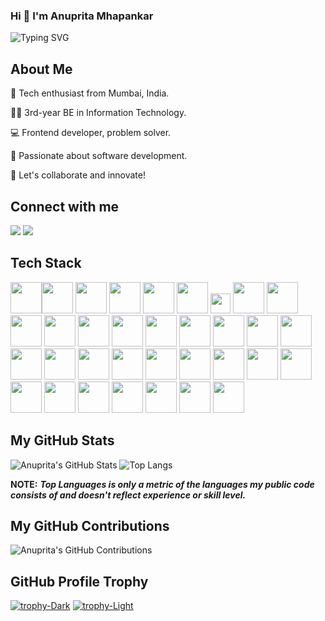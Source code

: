 ### Hi 👋 I'm Anuprita Mhapankar

![Typing SVG](https://readme-typing-svg.demolab.com?font=&pause=1000&center=false&vCenter=true&width=450&lines=Full+Stack+Developer;Passionate+Frontend+Developer;Open+Source+Contributor)

## About Me

🚀 Tech enthusiast from Mumbai, India.

👨‍🎓 3rd-year BE in Information Technology.

💻 Frontend developer, problem solver.

🌟 Passionate about software development.

🤝 Let's collaborate and innovate!

## Connect with me 
[<img src="https://img.shields.io/badge/LinkedIn-0077B5?style=for-the-badge&logo=linkedin&logoColor=white">](https://www.linkedin.com/in/anuprita-mhapankar)
[<img src="https://img.shields.io/badge/Portfolio-8A2BE2?style=for-the-badge">](https://portfolio-anuprita579.vercel.app/)

## Tech Stack
<!-- HTML-->
<img height="50" src="https://user-images.githubusercontent.com/25181517/192158954-f88b5814-d510-4564-b285-dff7d6400dad.png"><img height="50" src="https://user-images.githubusercontent.com/25181517/183898674-75a4a1b1-f960-4ea9-abcb-637170a00a75.png"><!-- CSS-->
<img height="50" src="https://user-images.githubusercontent.com/25181517/183898054-b3d693d4-dafb-4808-a509-bab54cf5de34.png"><!-- Bootstrap-->
<img height="50" src="https://user-images.githubusercontent.com/25181517/202896760-337261ed-ee92-4979-84c4-d4b829c7355d.png"><!-- Tailwind-->
<img height="50" src="https://user-images.githubusercontent.com/25181517/192158956-48192682-23d5-4bfc-9dfb-6511ade346bc.png"><!-- Saas-->
<img height="50" src="https://user-images.githubusercontent.com/25181517/117447155-6a868a00-af3d-11eb-9cfe-245df15c9f3f.png"><!-- JavaScript-->
<img height="32" width="32" src="https://cdn.jsdelivr.net/npm/simple-icons@v9/icons/jquery.svg" /><!-- jquery-->
<img height="50" src="https://user-images.githubusercontent.com/25181517/183897015-94a058a6-b86e-4e42-a37f-bf92061753e5.png"><!-- React-->
<img height="50" src="https://user-images.githubusercontent.com/25181517/187896150-cc1dcb12-d490-445c-8e4d-1275cd2388d6.png"> <!-- Redux -->
<img height="50" src="https://user-images.githubusercontent.com/25181517/117201156-9a724800-adec-11eb-9a9d-3cd0f67da4bc.png"><!-- Java-->
<img height="50" src="https://user-images.githubusercontent.com/25181517/192106070-46255bcf-65e6-4c6b-a296-bf8d0d8fb2a7.png"><!-- C-->
<img height="50" src="https://user-images.githubusercontent.com/25181517/192106073-90fffafe-3562-4ff9-a37e-c77a2da0ff58.png"><!-- C++-->
<img height="50" src="https://user-images.githubusercontent.com/25181517/183423507-c056a6f9-1ba8-4312-a350-19bcbc5a8697.png"><!-- Python-->
<img height="50" src="https://user-images.githubusercontent.com/25181517/183896128-ec99105a-ec1a-4d85-b08b-1aa1620b2046.png"><!-- MySQL-->
<img height="50" src="https://user-images.githubusercontent.com/25181517/117208736-bdedc080-adf5-11eb-912f-61c7d43705f6.png"><!--oracle-->
<img height="50" src="https://user-images.githubusercontent.com/25181517/182884177-d48a8579-2cd0-447a-b9a6-ffc7cb02560e.png"><!-- Mongodb-->
<img height="50" src="https://user-images.githubusercontent.com/25181517/183859966-a3462d8d-1bc7-4880-b353-e2cbed900ed6.png"><!-- Expressjs-->
<img height="50" src="https://user-images.githubusercontent.com/25181517/183568594-85e280a7-0d7e-4d1a-9028-c8c2209e073c.png"><!-- Nodejs-->
<img height="50" src="https://user-images.githubusercontent.com/25181517/121401671-49102800-c959-11eb-9f6f-74d49a5e1774.png"><!-- npm-->
<img height="50" src="https://user-images.githubusercontent.com/25181517/192109061-e138ca71-337c-4019-8d42-4792fdaa7128.png"><!-- Postman-->
<img height="50" src="https://github.com/user-attachments/assets/d8e14a10-6937-458d-b884-21ee40b0dd04"><!-- Solana-->
<img height="50" src="https://user-images.githubusercontent.com/25181517/192599922-3a8ceb1c-ff1d-40bc-b73c-99ea1182d8ad.png"><!-- Rust-->
<img height="50" src="https://user-images.githubusercontent.com/25181517/189716630-fe6c084c-6c66-43af-aa49-64c8aea4a5c2.png"><!-- Material UI-->
<img height="50" src="https://user-images.githubusercontent.com/25181517/192108372-f71d70ac-7ae6-4c0d-8395-51d8870c2ef0.png"><!-- Git-->
<img height="50" src="https://user-images.githubusercontent.com/25181517/192108374-8da61ba1-99ec-41d7-80b8-fb2f7c0a4948.png"><!-- GitHub-->
<img height="50" src="https://user-images.githubusercontent.com/25181517/192108891-d86b6220-e232-423a-bf5f-90903e6887c3.png"><!-- VS Code-->
<img height="50" src="https://user-images.githubusercontent.com/25181517/192108890-200809d1-439c-4e23-90d3-b090cf9a4eea.png"><!-- IntelliJ-->
<img height="50" src="https://user-images.githubusercontent.com/25181517/187955008-981340e6-b4cc-441b-80cf-7a5e94d29e7e.png"><!--webpack-->
<img height="50" src="https://github.com/marwin1991/profile-technology-icons/assets/62091613/b40892ef-efb8-4b0e-a6b5-d1cfc2f3fc35"> <!--vite-->
<img height="50" src="https://user-images.githubusercontent.com/25181517/117207330-263ba280-adf4-11eb-9b97-0ac5b40bc3be.png"> <!--docker-->
<img height="50" src="https://user-images.githubusercontent.com/25181517/179090274-733373ef-3b59-4f28-9ecb-244bea700932.png"> <!--jenkins-->
<img height="50" src="https://user-images.githubusercontent.com/25181517/183345121-36788a6e-5462-424a-be67-af1ebeda79a2.png"> <!--Terraform-->
<img height="50" src="https://user-images.githubusercontent.com/25181517/183896132-54262f2e-6d98-41e3-8888-e40ab5a17326.png"> <!--AWS-->
<img height="50" src="https://user-images.githubusercontent.com/25181517/182534006-037f08b5-8e7b-4e5f-96b6-5d2a5558fa85.png"> <!--Kubernets-->

## My GitHub Stats
![Anuprita's GitHub Stats](https://github-readme-stats.vercel.app/api?username=Anuprita579&show_icons=true&count_private=true&theme=transparent)
![Top Langs](https://github-readme-stats.vercel.app/api/top-langs/?username=Anuprita579&size_weight=0.5&count_weight=0.5&layout=compact&theme=transparent)
<!-- [![Anuprita's GitHub | Stats](https://stats.quine.sh/Anuprita579/github?theme=light)](https://quine.sh) -->
 

**NOTE:** ***Top Languages is only a metric of the languages my public code consists of and doesn't reflect experience or skill level.***

## My GitHub Contributions
![Anuprita's GitHub Contributions](https://github-readme-streak-stats.herokuapp.com/?user=Anuprita579&theme=transparent)

## GitHub Profile Trophy
[![trophy-Dark](https://github-profile-trophy.vercel.app/?username=Anuprita579&margin-w=15&theme=algolia#gh-dark-mode-only)](https://github.com/ryo-ma/github-profile-trophy#gh-dark-mode-only)
[![trophy-Light](https://github-profile-trophy.vercel.app/?username=Anuprita579&margin-w=15&theme=default#gh-light-mode-only)](https://github.com/ryo-ma/github-profile-trophy#gh-light-mode-only)







